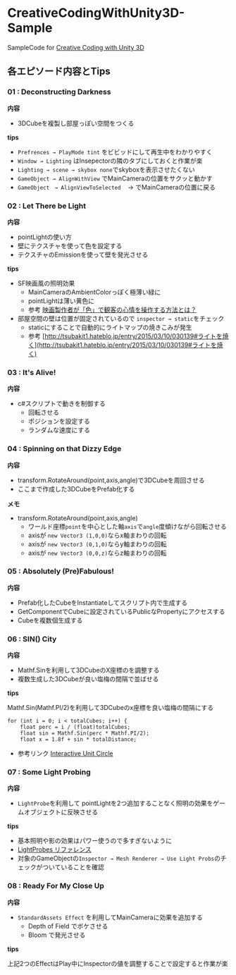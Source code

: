 # CreativeCodingWithUnity3D-Sample
SampleCode for [Creative Coding with Unity 3D](https://www.youtube.com/watch?v=7bPQ9L0hvXM&list=PL64OnOdZ_3NGD4qvRucx7BpKUZ-IqGc0Q)

## 各エピソード内容とTips

### 01 : Deconstructing Darkness

**内容**

* 3DCubeを複製し部屋っぽい空間をつくる

**tips**

* `Prefrences → PlayMode tint` をビビッドにして再生中をわかりやすく
* `Window → Lighting` はInsepectorの隣のタブにしておくと作業が楽
* `Lighting → scene → skybox none`でskyboxを表示させたくない
* `GameObject → AlignWithView` でMainCameraの位置をサクッと動かす
* `GameObject　→ AlignViewToSelected　` → でMainCameraの位置に戻る

### 02 : Let There be Light

**内容**

* pointLightの使い方
* 壁にテクスチャを使って色を設定する
* テクスチャのEmissionを使って壁を発光させる

**tips**

* SF映画風の照明効果
	* MainCameraのAmbientColorっぽく極薄い緑に
	* pointLightは薄い黄色に
	* 参考 [映画製作者が「色」で観客の心情を操作する方法とは？](http://gigazine.net/news/20151013-filmmakers-manipulate-emotion/)
* 部屋空間の壁は位置が固定されているので `inspector → static`をチェック
	* staticにすることで自動的にライトマップの焼きこみが発生
	* 参考 [http://tsubakit1.hateblo.jp/entry/2015/03/10/030139#ライトを焼く](http://tsubakit1.hateblo.jp/entry/2015/03/10/030139#ライトを焼く)

### 03 : It's Alive!

**内容**

* c#スクリプトで動きを制御する
	* 回転させる
	* ポジションを設定する
	* ランダムな速度にする

### 04 : Spinning on that Dizzy Edge

**内容**

* transform.RotateAround(point,axis,angle)で3DCubeを周回させる
* ここまで作成した3DCubeをPrefab化する

**メモ**

* transform.RotateAround(point,axis,angle)
	* ワールド座標`point`を中心とした軸`axis`で`angle`度傾けながら回転させる
	* axisが `new Vector3 (1,0,0)`ならx軸まわりの回転
	* axisが `new Vector3 (0,1,0)`ならy軸まわりの回転
	* axisが `new Vector3 (0,0,z)`ならz軸まわりの回転

### 05 : Absolutely (Pre)Fabulous!

**内容**

* Prefab化したCubeをInstantiateしてスクリプト内で生成する
* GetComponentでCubeに設定されているPublicなPropertyにアクセスする
* Cubeを複数個生成する

### 06 : SIN() City

**内容**

* Mathf.Sinを利用して3DCubeのX座標のを調整する
* 複数生成した3DCubeが良い塩梅の間隔で並ばせる

**tips**

Mathf.Sin(Mathf.PI/2)を利用して3DCubeのx座標を良い塩梅の間隔にする

```
for (int i = 0; i < totalCubes; i++) {
	float perc = i / (float)totalCubes;
	float sin = Mathf.Sin(perc * Mathf.PI/2);
	float x = 1.8f + sin * totalDistance;
```

* 参考リンク [Interactive Unit Circle](https://www.mathsisfun.com/algebra/trig-interactive-unit-circle.html)

### 07 : Some Light Probing

**内容**

* `LightProbe`を利用して pointLightを2つ追加することなく照明の効果をゲームオブジェクトに反映させる

**tips**

* 基本照明や影の効果はパワー使うので多すぎないように
* [LightProbes リファレンス](http://docs.unity3d.com/Manual/LightProbes.html)
* 対象のGameObjectの`Inspector → Mesh Renderer → Use Light Probs`のチェックがついていることを確認

### 08 : Ready For My Close Up


**内容**

* `StandardAssets Effect` を利用してMainCameraに効果を追加する
	* Depth of Field でボケさせる
	* Bloom で発光させる

**tips**

上記2つのEffectはPlay中にInspectorの値を調整することで設定すると作業が楽

